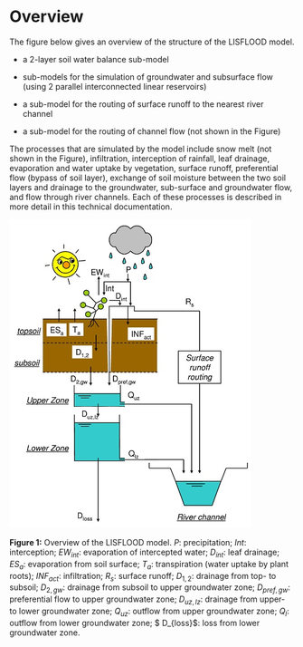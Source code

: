 # Overview

The figure below gives an overview of the structure of the LISFLOOD model.

-   a 2-layer soil water balance sub-model

-   sub-models for the simulation of groundwater and subsurface flow (using 2 parallel interconnected linear reservoirs)

-   a sub-model for the routing of surface runoff to the nearest river channel

-   a sub-model for the routing of channel flow (not shown in the Figure)

The processes that are simulated by the model include snow melt (not shown in the Figure), infiltration, interception of rainfall, leaf drainage, evaporation and water uptake by vegetation, surface runoff, preferential flow (bypass of soil layer), exchange of soil moisture between the two soil layers and drainage to the groundwater, sub-surface and groundwater flow, and flow through river channels. Each of these
processes is described in more detail in this technical documentation.

![](../media/image6.jpg)

**Figure 1:** Overview  of the LISFLOOD model. $P$: precipitation; $Int$:  interception; $EW_{int}$: evaporation  of  intercepted water; $D_{int}$: leaf  drainage; $ES_a$: evaporation from soil surface; $T_a$: transpiration (water uptake by plant roots); $INF_{act}$: infiltration; $R_s$: surface runoff; $D_{1,2}$: drainage from top- to subsoil; $D_{2,gw}$: drainage from subsoil to upper groundwater zone; $D_{pref,gw}$: preferential flow to upper groundwater zone; $D_{uz,lz}$: drainage from upper- to lower groundwater zone; $Q_{uz}$: outflow from upper groundwater zone; $Q_l$: outflow from lower groundwater zone; $ D_{loss}$: loss from lower groundwater zone.
